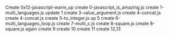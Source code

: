 Create 0x12-javascript-warm_up
create 0-javascript_is_amazing.js
create 1-multi_languages.js
update 1
create 3-value_argument.js
create 4-concat.js
create 4-concat.js
create 5-to_integer.js
up 5
create 6-multi_languages_loop.js
create  7-multi_c.js
create 8-square.js
create 8-square.js again
create 9
create 10
create 11
create 12,13
